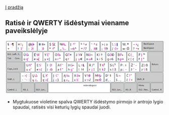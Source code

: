 
[Į pradžią](../README.md)

Ratisė ir QWERTY išdėstymai viename paveikslėlyje
-------------------------------------------------

![LEK „Ratisė“ ir QWERTY](images/ratise&qwerty.png)

* Mygtukuose violetine spalva QWERTY išdėstymo pirmojo ir antrojo lygio spaudai, ratisės visi keturių lygių spaudai juodi.
